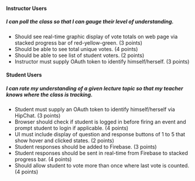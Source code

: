 #### Instructor Users

##### I can poll the class so that I can gauge their level of understanding.
* Should see real-time graphic display of vote totals on web page via stacked progress bar of red-yellow-green. (3 points)
* Should be able to see total unique votes. (4 points) 
* Should be able to see list of student voters. (2 points) 
* Instructor must supply OAuth token to identify himself/herself. (3 points)

#### Student Users

##### I can rate my understanding of a given lecture topic so that my teacher knows where the class is tracking.
* Student must supply an OAuth token to identify himself/herself via HipChat. (3 points) 
* Browser should check if student is logged in before firing an event and prompt student to login if applicable. (4 points)
* UI must include display of question and response buttons of 1 to 5 that show hover and clicked states. (2 points)
* Student responses should be added to Firebase. (3 points)
* Student responses should be sent in real-time from Firebase to stacked progress bar. (4 points)
* Should allow student to vote more than once where last vote is counted. (4 points) 

